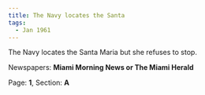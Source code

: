 ```yaml
---  
title: The Navy locates the Santa  
tags:  
  - Jan 1961  
---  
```

  
The Navy locates the Santa Maria but she refuses to stop.  
  
Newspapers: **Miami Morning News or The Miami Herald**  
  
Page: **1**, Section: **A** 
